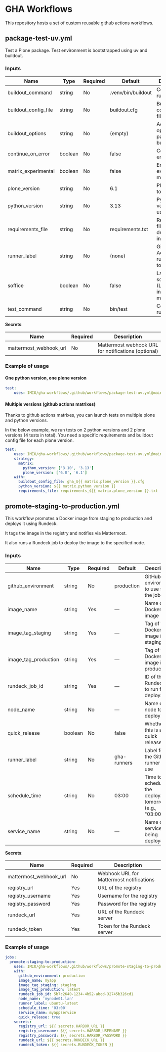 # GHA Workflows

This repository hosts a set of custom reusable github actions workflows.

## package-test-uv.yml

Test a Plone package. Test environment is bootstrapped using uv and buildout.

### Inputs

| Name                  | Type     | Required | Default              | Description                                                                 |
|-----------------------|----------|----------|----------------------|-----------------------------------------------------------------------------|
| buildout_command      | string   | No      | .venv/bin/buildout   | Command to run buildout                                                     |
| buildout_config_file  | string   | No      | buildout.cfg         | Buildout configuration file to use                                          |
| buildout_options      | string   | No       | (empty)              | Additional options to pass to buildout                                      |
| continue_on_error     | boolean  | No       | false                | Continue on error                                                           |
| matrix_experimental   | boolean  | No       | false                | Enable experimental matrix                                                  |
| plone_version         | string   | No       | 6.1                  | Plone version to use                                                        |
| python_version        | string   | No       | 3.13                 | Python version to use                                                       |
| requirements_file     | string   | No      | requirements.txt     | Requirements file to use for dependency installation                        |
| runner_label          | string   | No      | (none)               | GitHub Actions runner label to use                                          |
| soffice               | boolean  | No       | false                 | Launch soffice (LibreOffice in service mode)                                |
| test_command          | string   | No       | bin/test             | Command to run tests                                                        |

**Secrets**:

| Name                    | Required | Description                                                                 |
|-------------------------|----------|-----------------------------------------------------------------------------|
| mattermost_webhook_url  | No       | Mattermost webhook URL for notifications (optional)                         |


### Example of usage

#### One python version, one plone version

```yaml
test:
    uses: IMIO/gha-workflows/.github/workflows/package-test-uv.yml@main
```

#### Multiple versions (github actions matrixes)

Thanks to github actions matrixes, you can launch tests on multiple plone and python versions.

In the below example, we run tests on 2 python versions and 2 plone versions (4 tests in total). You need a specific requirements and buildout config file for each plone version.

```yaml
test:
    uses: IMIO/gha-workflows/.github/workflows/package-test-uv.yml@main
    strategy:
      matrix:
        python_version: ['3.10', '3.13']
        plone_version: ['6.0', '6.1']
    with:
      buildout_config_file: gha_${{ matrix.plone_version }}.cfg
      python_version: ${{ matrix.python_version }}
      requirements_file: requirements_${{ matrix.plone_version }}.txt
```

## promote-staging-to-production.yml

This workflow promotes a Docker image from staging to production and deploys it using Rundeck.

It tags the image in the registry and notifies via Mattermost.

It also runs a Rundeck job to deploy the image to the specified node.

### Inputs

| Name                  | Type     | Required | Default      | Description                                              |
|-----------------------|----------|----------|--------------|----------------------------------------------------------|
| github_environment    | string   | No       | production   | GitHub environment to use for the job                    |
| image_name            | string   | Yes      | —            | Name of the Docker image                                 |
| image_tag_staging     | string   | Yes      | —            | Tag of the Docker image in staging                       |
| image_tag_production  | string   | Yes      | —            | Tag of the Docker image in production                    |
| rundeck_job_id        | string   | Yes      | —            | ID of the Rundeck job to run for deployment              |
| node_name             | string   | No       | —            | Name of the node to deploy to                            |
| quick_release         | boolean  | No       | false        | Whether this is a quick release                          |
| runner_label          | string   | No       | gha-runners  | Label for the GitHub runner to use                       |
| schedule_time         | string   | No       | 03:00        | Time to schedule the deployment tomorrow (e.g., "03:00") |
| service_name          | string   | No       | —            | Name of the service being deployed                       |

**Secrets**:

| Name                    | Required | Description                                 |
|-------------------------|----------|---------------------------------------------|
| mattermost_webhook_url  | No       | Webhook URL for Mattermost notifications    |
| registry_url            | Yes      | URL of the registry                         |
| registry_username       | Yes      | Username for the registry                   |
| registry_password       | Yes      | Password for the registry                   |
| rundeck_url             | Yes      | URL of the Rundeck server                   |
| rundeck_token           | Yes      | Token for the Rundeck server                |


### Example of usage

```yaml
jobs:
  promote-staging-to-production:
    uses: IMIO/gha-workflows/.github/workflows/promote-staging-to-production.yml@main
    with:
      github_environment: production
      image_name: myapp
      image_tag_staging: staging
      image_tag_production: latest
      rundeck_job_id: 5b7c2640-1234-4b52-abcd-32745b326cd1
      node_name: 'mynode01.lan'
      runner_label: ubuntu-latest
      schedule_time: '03:00'
      service_name: myappservice
      quick_release: true
    secrets:
      registry_url: ${{ secrets.HARBOR_URL }}
      registry_username: ${{ secrets.HARBOR_USERNAME }}
      registry_password: ${{ secrets.HARBOR_PASSWORD }}
      rundeck_url: ${{ secrets.RUNDECK_URL }}
      rundeck_token: ${{ secrets.RUNDECK_TOKEN }}
```